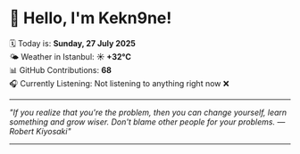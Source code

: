 # 👋 Hello, I'm Kekn9ne!

🗓️ Today is: **Sunday, 27 July 2025**  
🌤️ Weather in Istanbul: **☀️   +32°C**  
📊 GitHub Contributions: **68**  
🎧 Currently Listening: Not listening to anything right now ❌

---

_"If you realize that you're the problem, then you can change yourself, learn something and grow wiser. Don't blame other people for your problems. — *Robert Kiyosaki*"_

---
